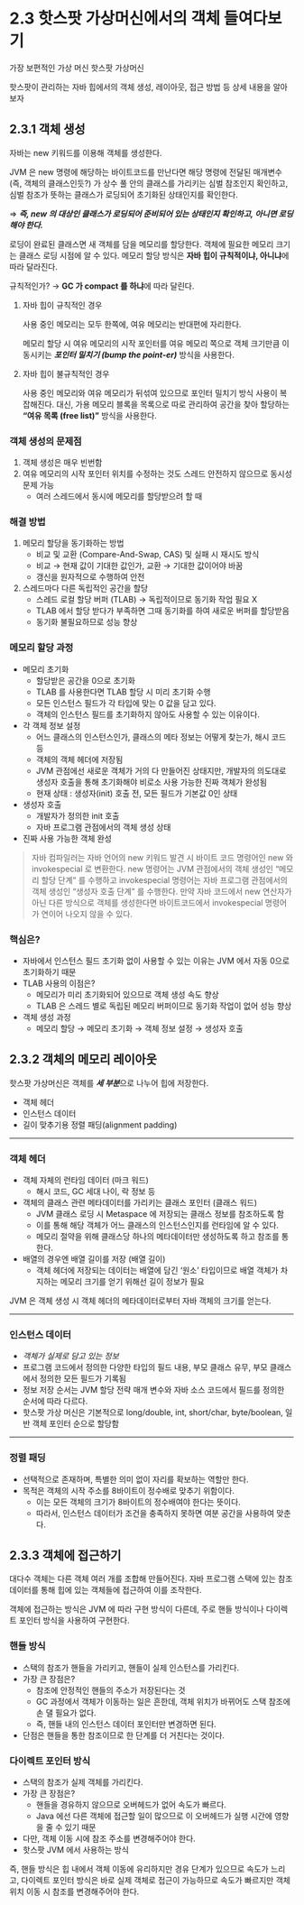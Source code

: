 # 2.3 핫스팟 가상머신에서의 객체 들여다보기

가장 보편적인 가상 머신 핫스팟 가상머신

핫스팟이 관리하는 자바 힙에서의 객체 생성, 레이아웃, 접근 방법 등 상세 내용을 알아보자

## 2.3.1 객체 생성

자바는 new 키워드를 이용해 객체를 생성한다. 

JVM 은 new 명령에 해당하는 바이트코드를 만난다면 해당 명령에 전달된 매개변수 (즉, 객체의 클래스인듯?) 가 상수 풀 안의 클래스를 가리키는 심벌 참조인지 확인하고, 심벌 참조가 뜻하는 클래스가 로딩되어 초기화된 상태인지를 확인한다.

⇒ ***즉, new 의 대상인 클래스가 로딩되어 준비되어 있는 상태인지 확인하고, 아니면 로딩해야 한다.***

로딩이 완료된 클래스면 새 객체를 담을 메모리를 할당한다. 객체에 필요한 메모리 크기는 클래스 로딩 시점에 알 수 있다. 메모리 할당 방식은 **자바 힙이 규칙적이냐, 아니냐**에 따라 달라진다.

규칙적인가? → **GC 가 compact 를 하냐**에 따라 달린다.

1. 자바 힙이 규칙적인 경우 
    
    사용 중인 메모리는 모두 한쪽에, 여유 메모리는 반대편에 자리한다.
    
    메모리 할당 시 여유 메모리의 시작 포인터를 여유 메모리 쪽으로 객체 크기만큼 이동시키는 ***포인터 밀치기 (bump the point-er)*** 방식을 사용한다.
    
    
2. 자바 힙이 불규칙적인 경우 
    
    사용 중인 메모리와 여유 메모리가 뒤섞여 있으므로 포인터 밀치기 방식 사용이 복잡해진다. 대신, 가용 메모리 블록을 목록으로 따로 관리하여 공간을 찾아 할당하는 **“여유 목록 (free list)”** 방식을 사용한다.
    

### 객체 생성의 문제점

1. 객체 생성은 매우 빈번함
2. 여유 메모리의 시작 포인터 위치를 수정하는 것도 스레드 안전하지 않으므로 동시성 문제 가능
    - 여러 스레드에서 동시에 메모리를 할당받으려 할 때

### 해결 방법

1. 메모리 할당을 동기화하는 방법
    - 비교 및 교환 (Compare-And-Swap, CAS) 및 실패 시 재시도 방식
    - 비교 → 현재 값이 기대한 값인가, 교환 → 기대한 값이어야 바꿈
    - 갱신을 원자적으로 수행하여 안전
2. 스레드마다 다른 독립적인 공간을 할당
    - 스레드 로컬 할당 버퍼 (TLAB) → 독립적이므로 동기화 작업 필요 X
    - TLAB 에서 할당 받다가 부족하면 그때 동기화를 하여 새로운 버퍼를 할당받음
    - 동기화 불필요하므로 성능 향상

    

### 메모리 할당 과정

- 메모리 초기화
    - 할당받은 공간을 0으로 초기화
    - TLAB 를 사용한다면 TLAB 할당 시 미리 초기화 수행
    - 모든 인스턴스 필드가 각 타입에 맞는 0 값을 담고 있다.
    - 객체의 인스턴스 필드를 초기화하지 않아도 사용할 수 있는 이유이다.
- 각 객체 정보 설정
    - 어느 클래스의 인스턴스인가, 클래스의 메타 정보는 어떻게 찾는가, 해시 코드 등
    - 객체의 객체 헤더에 저장됨
    - JVM 관점에선 새로운 객체가 거의 다 만들어진 상태지만, 개발자의 의도대로 생성자 호출을 통해 초기화해야 비로소 사용 가능한 진짜 객체가 완성됨
    - 현재 상태 : 생성자(init) 호출 전, 모든 필드가 기본값 0인 상태
- 생성자 호출
    - 개발자가 정의한 init 호출
    - 자바 프로그램 관점에서의 객체 생성 상태
- 진짜 사용 가능한 객체 완성



> 자바 컴파일러는 자바 언어의 new 키워드 발견 시 바이트 코드 명령어인 new 와 invokespecial 로 변환한다. new 명령어는 JVM 관점에서의 객체 생성인 “메모리 할당 단계” 를 수행하고 invokespecial 명령어는 자바 프로그램 관점에서의 객체 생성인 “생성자 호출 단계” 를 수행한다.
만약 자바 코드에서 new 연산자가 아닌 다른 방식으로 객체를 생성한다면 바이트코드에서  invokespecial 명령어가 연이어 나오지 않을 수 있다. 



### 핵심은?

- 자바에서 인스턴스 필드 초기화 없이 사용할 수 있는 이유는 JVM 에서 자동 0으로 초기화하기 때문
- TLAB 사용의 이점은?
    - 메모리가 미리 초기화되어 있으므로 객체 생성 속도 향상
    - TLAB 은 스레드 별로 독립된 메모리 버퍼이므로 동기화 작업이 없어 성능 향상
- 객체 생성 과정
    - 메모리 할당 → 메모리 초기화 → 객체 정보 설정 → 생성자 호출

## 2.3.2 객체의 메모리 레이아웃

핫스팟 가상머신은 객체를 ***세 부분***으로 나누어 힙에 저장한다.

- 객체 헤더
- 인스턴스 데이터
- 길이 맞추기용 정렬 패딩(alignment padding)

___

### 객체 헤더

- 객체 자체의 런타임 데이터 (마크 워드)
    - 해시 코드, GC 세대 나이, 락 정보 등
- 객체의 클래스 관련 메타데이터를 가리키는 클래스 포인터 (클래스 워드)
    - JVM 클래스 로딩 시 Metaspace 에 저장되는 클래스 정보를 참조하도록 함
    - 이를 통해 해당 객체가 어느 클래스의 인스턴스인지를 런타임에 알 수 있다.
    - 메모리 절약을 위해 클래스당 하나의 메타데이터만 생성하도록 하고 참조를 통한다.
- 배열의 경우엔 배열 길이를 저장 (배열 길이)
    - 객체 헤더에 저장되는 데이터는 배열에 담긴 ‘원소’ 타입이므로 배열 객체가 차지하는 메모리 크기를 얻기 위해선 길이 정보가 필요

JVM 은 객체 생성 시 객체 헤더의 메타데이터로부터 자바 객체의 크기를 얻는다.

___

### 인스턴스 데이터

- *객체가 실제로 담고 있는 정보*
- 프로그램 코드에서 정의한 다양한 타입의 필드 내용, 부모 클래스 유무, 부모 클래스에서 정의한 모든 필드가 기록됨
- 정보 저장 순서는 JVM 할당 전략 매개 변수와 자바 소스 코드에서 필드를 정의한 순서에 따라 다르다.
- 핫스팟 가상 머신은 기본적으로 long/double, int, short/char, byte/boolean, 일반 객체 포인터 순으로 할당함

___

### 정렬 패딩

- 선택적으로 존재하며, 특별한 의미 없이 자리를 확보하는 역할만 한다.
- 목적은 객체의 시작 주소를 8바이트이 정수배로 맞추기 위함이다.
    - 이는 모든 객체의 크기가 8바이트의 정수배여야 한다는 뜻이다.
    - 따라서, 인스턴스 데이터가 조건을 충족하지 못하면 여분 공간을 사용하여 맞춘다.

## 2.3.3 객체에 접근하기

대다수 객체는 다른 객체 여러 개를 조합해 만들어진다. 자바 프로그램 스택에 있는 참조 데이터를 통해 힙에 있는 객체들에 접근하여 이를 조작한다.

객체에 접근하는 방식은 JVM 에 따라 구현 방식이 다른데, 주로 핸들 방식이나 다이렉트 포인터 방식을 사용하여 구현한다.

### 핸들 방식

- 스택의 참조가 핸들을 가리키고, 핸들이 실제 인스턴스를 가리킨다.
- 가장 큰 장점은?
    - 참조에 안정적인 핸들의 주소가 저장된다는 것
    - GC 과정에서 객체가 이동하는 일은 흔한데, 객체 위치가 바뀌어도 스택 참조에 손 댈 필요가 없다.
    - 즉, 핸들 내의 인스턴스 데이터 포인터만 변경하면 된다.
- 단점은 핸들을 통한 참조이므로 한 단계를 더 거친다는 것이다.

### 다이렉트 포인터 방식

- 스택의 참조가 실제 객체를 가리킨다.
- 가장 큰 장점은?
    - 핸들을 경유하지 않으므로 오버헤드가 없어 속도가 빠르다.
    - Java 에선 다른 객체에 접근할 일이 많으므로 이 오버헤드가 실행 시간에 영향을 줄 수 있기 때문
- 다만, 객체 이동 시에 참조 주소를 변경해주어야 한다.
- 핫스팟 JVM 에서 사용하는 방식

즉, 핸들 방식은 힙 내에서 객체 이동에 유리하지만 경유 단계가 있으므로 속도가 느리고, 다이렉트 포인터 방식은 바로 실제 객체로 접근이 가능하므로 속도가 빠르지만 객체 위치 이동 시 참조를 변경해주어야 한다.